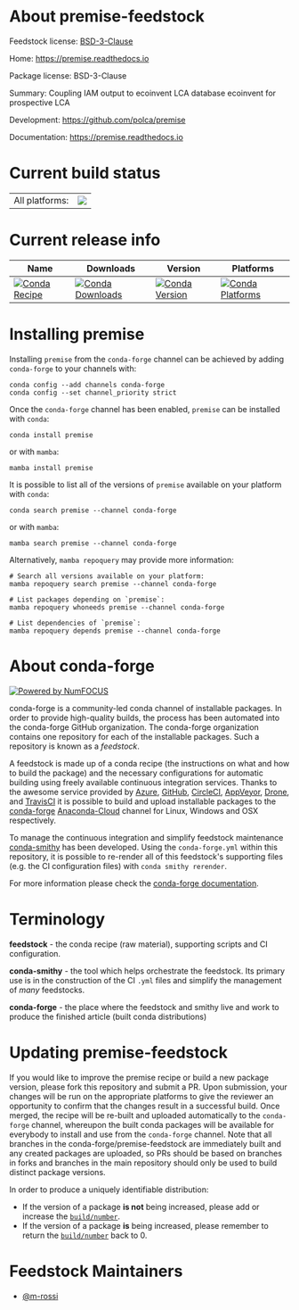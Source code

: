 About premise-feedstock
=======================

Feedstock license: [BSD-3-Clause](https://github.com/conda-forge/premise-feedstock/blob/main/LICENSE.txt)

Home: https://premise.readthedocs.io

Package license: BSD-3-Clause

Summary: Coupling IAM output to ecoinvent LCA database ecoinvent for prospective LCA

Development: https://github.com/polca/premise

Documentation: https://premise.readthedocs.io

Current build status
====================


<table><tr><td>All platforms:</td>
    <td>
      <a href="https://dev.azure.com/conda-forge/feedstock-builds/_build/latest?definitionId=18341&branchName=main">
        <img src="https://dev.azure.com/conda-forge/feedstock-builds/_apis/build/status/premise-feedstock?branchName=main">
      </a>
    </td>
  </tr>
</table>

Current release info
====================

| Name | Downloads | Version | Platforms |
| --- | --- | --- | --- |
| [![Conda Recipe](https://img.shields.io/badge/recipe-premise-green.svg)](https://anaconda.org/conda-forge/premise) | [![Conda Downloads](https://img.shields.io/conda/dn/conda-forge/premise.svg)](https://anaconda.org/conda-forge/premise) | [![Conda Version](https://img.shields.io/conda/vn/conda-forge/premise.svg)](https://anaconda.org/conda-forge/premise) | [![Conda Platforms](https://img.shields.io/conda/pn/conda-forge/premise.svg)](https://anaconda.org/conda-forge/premise) |

Installing premise
==================

Installing `premise` from the `conda-forge` channel can be achieved by adding `conda-forge` to your channels with:

```
conda config --add channels conda-forge
conda config --set channel_priority strict
```

Once the `conda-forge` channel has been enabled, `premise` can be installed with `conda`:

```
conda install premise
```

or with `mamba`:

```
mamba install premise
```

It is possible to list all of the versions of `premise` available on your platform with `conda`:

```
conda search premise --channel conda-forge
```

or with `mamba`:

```
mamba search premise --channel conda-forge
```

Alternatively, `mamba repoquery` may provide more information:

```
# Search all versions available on your platform:
mamba repoquery search premise --channel conda-forge

# List packages depending on `premise`:
mamba repoquery whoneeds premise --channel conda-forge

# List dependencies of `premise`:
mamba repoquery depends premise --channel conda-forge
```


About conda-forge
=================

[![Powered by
NumFOCUS](https://img.shields.io/badge/powered%20by-NumFOCUS-orange.svg?style=flat&colorA=E1523D&colorB=007D8A)](https://numfocus.org)

conda-forge is a community-led conda channel of installable packages.
In order to provide high-quality builds, the process has been automated into the
conda-forge GitHub organization. The conda-forge organization contains one repository
for each of the installable packages. Such a repository is known as a *feedstock*.

A feedstock is made up of a conda recipe (the instructions on what and how to build
the package) and the necessary configurations for automatic building using freely
available continuous integration services. Thanks to the awesome service provided by
[Azure](https://azure.microsoft.com/en-us/services/devops/), [GitHub](https://github.com/),
[CircleCI](https://circleci.com/), [AppVeyor](https://www.appveyor.com/),
[Drone](https://cloud.drone.io/welcome), and [TravisCI](https://travis-ci.com/)
it is possible to build and upload installable packages to the
[conda-forge](https://anaconda.org/conda-forge) [Anaconda-Cloud](https://anaconda.org/)
channel for Linux, Windows and OSX respectively.

To manage the continuous integration and simplify feedstock maintenance
[conda-smithy](https://github.com/conda-forge/conda-smithy) has been developed.
Using the ``conda-forge.yml`` within this repository, it is possible to re-render all of
this feedstock's supporting files (e.g. the CI configuration files) with ``conda smithy rerender``.

For more information please check the [conda-forge documentation](https://conda-forge.org/docs/).

Terminology
===========

**feedstock** - the conda recipe (raw material), supporting scripts and CI configuration.

**conda-smithy** - the tool which helps orchestrate the feedstock.
                   Its primary use is in the construction of the CI ``.yml`` files
                   and simplify the management of *many* feedstocks.

**conda-forge** - the place where the feedstock and smithy live and work to
                  produce the finished article (built conda distributions)


Updating premise-feedstock
==========================

If you would like to improve the premise recipe or build a new
package version, please fork this repository and submit a PR. Upon submission,
your changes will be run on the appropriate platforms to give the reviewer an
opportunity to confirm that the changes result in a successful build. Once
merged, the recipe will be re-built and uploaded automatically to the
`conda-forge` channel, whereupon the built conda packages will be available for
everybody to install and use from the `conda-forge` channel.
Note that all branches in the conda-forge/premise-feedstock are
immediately built and any created packages are uploaded, so PRs should be based
on branches in forks and branches in the main repository should only be used to
build distinct package versions.

In order to produce a uniquely identifiable distribution:
 * If the version of a package **is not** being increased, please add or increase
   the [``build/number``](https://docs.conda.io/projects/conda-build/en/latest/resources/define-metadata.html#build-number-and-string).
 * If the version of a package **is** being increased, please remember to return
   the [``build/number``](https://docs.conda.io/projects/conda-build/en/latest/resources/define-metadata.html#build-number-and-string)
   back to 0.

Feedstock Maintainers
=====================

* [@m-rossi](https://github.com/m-rossi/)

